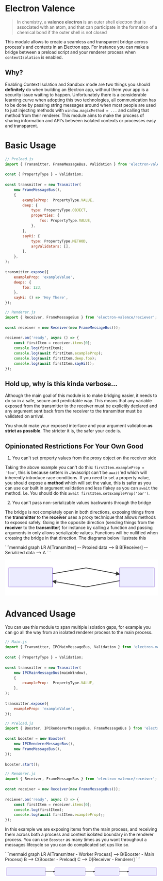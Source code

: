 # Electron Valence

> In chemistry, a **valence electron** is an outer shell electron that is associated with an atom, and that can participate in the formation of a chemical bond if the outer shell is not closed

This module allows to create a seamless and transparent bridge across process's and contexts in an Electron app.  For instance you can make a bridge between a preload script and your renderer process when `contextIsolation` is enabled.

## Why?

Enabling Context Isolation and Sandbox mode are two things you should **definitely** do when building an Electron app, without them your app is a security issue waiting to happen.  Unfortunately there is a considerable learning curve when adopting this two technologies, all communication has to be done by passing string messages around when most people are used to just injecting methods with `window.magicMethod = ...` and calling that method from their renderer.  This module aims to make the process of sharing information and API's between isolated contexts or processes easy and transparent.

# Basic Usage

```js
// Preload.js
import { Transmitter, FrameMessageBus, Validation } from 'electron-valence/transmitter';

const { PropertyType } = Validation;

const transmitter = new Trasmitter(
	new FrameMessageBus(),
	{
		exampleProp:  PropertyType.VALUE,
		deep: {
			type: PropertyType.OBJECT,
			properties: {
				foo: PropertyType.VALUE,
			},
		},
		sayHi: {
			type: PropertyType.METHOD,
			argValidators: [],
		},
	},
);

transmitter.expose({
	exampleProp: 'exampleValue',
	deeps: {
		foo: 123,
	},
	sayHi: () => 'Hey There',
});
```

```js
// Renderer.js
import { Receiver, FrameMessageBus } from 'electron-valence/reciever';

const receiver = new Receiver(new FrameMessageBus());

reciever.on('ready', async () => {
	const firstItem = receiver.items[0];
	console.log(firstItem);
	console.log(await firstItem.exampleProp);
	console.log(await firstItem.deep.foo);
	console.log(await firstItem.sayHi());
});
```

## Hold up, why is this kinda verbose...

Although the main goal of this module is to make bridging easier, it needs to do so in a safe, secure and predictable way.  This means that any variable exposed from the transmitter to the receiver must be explicitly declared and any argument sent back from the receiver to the transmitter must be validated on arrival.

You should make your exposed interface and your argument validation **as strict as possible**.  The stricter it is, the safer your code is.

## Opinionated Restrictions For Your Own Good

1. You can't set property values from the proxy object on the receiver side

Taking the above example you can't do this: `firstItem.exampleProp = 'foo'`, this is because setters in Javascript can't be `await`'ed which will inherently introduce race conditions.  If you need to set a property value, you should expose a **method** which will set the value, this is safer as you can use our built in argument validation and less flakey as you can `await` the method.  I.e. You should do this `await firstItem.setExampleProp('bar')`.

2. You can't pass non-serializable values backwards through the bridge

The bridge is not completely open in both directions, exposing things from the **transmitter** to the **receiver** uses a proxy technique that allows methods to exposed safely.  Going in the opposite direction (sending things from the **receiver** to the **transmitter**) for instance by calling a function and passing arguments in only allows serializable values.  Functions will be nullified when crossing the bridge in that direction.  The diagrams below illustrate this

<hide>
```mermaid
graph LR
A[Transmitter] -- Proxied data --> B
B[Receiver] -- Serialized data --> A
```
</hide>

![Serial Flow](docs/serial-flow.svg)

# Advanced Usage

You can use this module to span multiple isolation gaps, for example you can go all the way from an isolated renderer process to the main process.

```js
// Main.js
import { Transmitter, IPCMainMessageBus, Validation } from 'electron-valence/transmitter';

const { PropertyType } = Validation;

const transmitter = new Trasmitter(
	new IPCMainMessageBus(mainWindow),
	{
		exampleProp:  PropertyType.VALUE,
	},
);

transmitter.expose({
	exampleProp: 'exampleValue',
});
```

```js
// Preload.js
import { Booster, IPCRendererMessageBus, FrameMessageBus } from 'electron-valence/booster';

const booster = new Booster(
	new IPCRendererMessageBus(),
	new FrameMessageBus(),
});

booster.start();
```

```js
// Renderer.js
import { Receiver, FrameMessageBus } from 'electron-valence/receiver';

const receiver = new Receiver(new FrameMessageBus());

reciever.on('ready', async () => {
	const firstItem = receiver.items[0];
	console.log(firstItem);
	console.log(await firstItem.exampleProp);;
});
```

In this example we are exposing items from the main process, and receiving them across both a process and context isolated boundary in the renderer process.  You can use `Booster` as many times as you want throughout a messages lifecycle so you can do complicated set ups like so.

<hide>
```mermaid
graph LR
A[Transmitter - Worker Process] --> B(Booster - Main Process)
B --> C(Booster - Preload)
C --> D[Receiver - Renderer]
```
</hide>

![Complex Flow](docs/complex-flow.svg)
